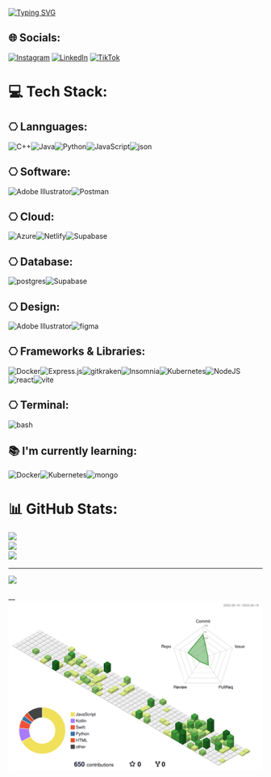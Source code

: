 [![Typing SVG](https://readme-typing-svg.demolab.com?font=Fira+Code&pause=1000&color=482BF7&width=435&lines=I'm+still+growing+up)](https://git.io/typing-svg)

## 🌐 Socials:
[![Instagram](https://img.shields.io/badge/Instagram-%23E4405F.svg?logo=Instagram&logoColor=white)](https://instagram.com/mvrcentes.dmg) [![LinkedIn](https://img.shields.io/badge/LinkedIn-%230077B5.svg?logo=linkedin&logoColor=white)](https://linkedin.com/in/mvrcentes) [![TikTok](https://img.shields.io/badge/TikTok-%23000000.svg?logo=TikTok&logoColor=white)](https://tiktok.com/@mvrcentes) 

# 💻 Tech Stack:

## ⎔ Lannguages:
![C++](https://img.shields.io/badge/c++-%2300599C.svg?style=for-the-badge&logo=c%2B%2B&logoColor=white)![Java](https://img.shields.io/badge/java-%23ED8B00.svg?style=for-the-badge&logo=java&logoColor=white)![Python](https://img.shields.io/badge/python-3670A0?style=for-the-badge&logo=python&logoColor=ffdd54)![JavaScript](https://img.shields.io/badge/javascript-%23323330.svg?style=for-the-badge&logo=javascript&logoColor=%23F7DF1E)![json](https://img.shields.io/badge/json-5E5C5C?style=for-the-badge&logo=json&logoColor=white)

## ⎔ Software:
![Adobe Illustrator](https://img.shields.io/badge/adobe%20illustrator-%23FF9A00.svg?style=for-the-badge&logo=adobe%20illustrator&logoColor=white)![Postman](https://img.shields.io/badge/Postman-FF6C37?style=for-the-badge&logo=postman&logoColor=white)
## ⎔ Cloud:
![Azure](https://img.shields.io/badge/microsoft%20azure-0089D6?style=for-the-badge&logo=microsoft-azure&logoColor=white)![Netlify](https://img.shields.io/badge/Netlify-00C7B7?style=for-the-badge&logo=netlify&logoColor=white)![Supabase](https://img.shields.io/badge/Supabase-3ECF8E?style=for-the-badge&logo=supabase&logoColor=white)

## ⎔ Database:
![postgres](https://img.shields.io/badge/PostgreSQL-316192?style=for-the-badge&logo=postgresql&logoColor=white)![Supabase](https://img.shields.io/badge/Supabase-3ECF8E?style=for-the-badge&logo=supabase&logoColor=white)

## ⎔ Design:
![Adobe Illustrator](https://img.shields.io/badge/adobe%20illustrator-%23FF9A00.svg?style=for-the-badge&logo=adobe%20illustrator&logoColor=white)![figma](https://img.shields.io/badge/Figma-F24E1E?style=for-the-badge&logo=figma&logoColor=white)

## ⎔ Frameworks & Libraries:
![Docker](https://img.shields.io/badge/Docker-2CA5E0?style=for-the-badge&logo=docker&logoColor=white)![Express.js](https://img.shields.io/badge/express.js-%23404d59.svg?style=for-the-badge&logo=express&logoColor=%2361DAFB)![gitkraken](https://img.shields.io/badge/GitKraken-179287?style=for-the-badge&logo=GitKraken&logoColor=white)![Insomnia](https://img.shields.io/badge/Insomnia-black?style=for-the-badge&logo=insomnia&logoColor=5849BE)![Kubernetes](https://img.shields.io/badge/kubernetes-326ce5.svg?&style=for-the-badge&logo=kubernetes&logoColor=white)![NodeJS](https://img.shields.io/badge/node.js-6DA55F?style=for-the-badge&logo=node.js&logoColor=white)![react](https://img.shields.io/badge/React-20232A?style=for-the-badge&logo=react&logoColor=61DAFB)![vite](https://img.shields.io/badge/Vite-B73BFE?style=for-the-badge&logo=vite&logoColor=FFD62E)

## ⎔ Terminal:
![bash](https://img.shields.io/badge/GNU%20Bash-4EAA25?style=for-the-badge&logo=GNU%20Bash&logoColor=white)

## 📚 I'm currently learning:
![Docker](https://img.shields.io/badge/Docker-2CA5E0?style=for-the-badge&logo=docker&logoColor=white)![Kubernetes](https://img.shields.io/badge/kubernetes-326ce5.svg?&style=for-the-badge&logo=kubernetes&logoColor=white)![mongo](https://img.shields.io/badge/MongoDB-4EA94B?style=for-the-badge&logo=mongodb&logoColor=white)

# 📊 GitHub Stats:
![](https://github-readme-stats.vercel.app/api?username=mvrcentes&theme=dark&hide_border=false&include_all_commits=false&count_private=false)<br/>
![](https://github-readme-streak-stats.herokuapp.com/?user=mvrcentes&theme=dark&hide_border=false)<br/>
![](https://github-readme-stats.vercel.app/api/top-langs/?username=mvrcentes&theme=dark&hide_border=false&include_all_commits=false&count_private=false&layout=compact)

---
[![](https://visitcount.itsvg.in/api?id=mvrcentes&icon=2&color=11)](https://visitcount.itsvg.in)

__
![](./profile-3d-contrib/profile-green-animate.svg)
